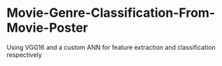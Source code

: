 # Movie-Genre-Classification-From-Movie-Poster
Using VGG16 and a custom ANN for feature extraction and classification respectively
